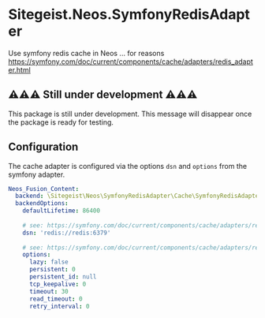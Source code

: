 # Sitegeist.Neos.SymfonyRedisAdapter

Use symfony redis cache in Neos ... for reasons
https://symfony.com/doc/current/components/cache/adapters/redis_adapter.html

## ⚠⚠⚠ Still under development ⚠⚠⚠

This package is still under development. This message will disappear once the package is ready for testing.

## Configuration   

The cache adapter is configured via the options `dsn` and `options` from the symfony adapter.
```yaml
Neos_Fusion_Content:
  backend: \Sitegeist\Neos\SymfonyRedisAdapter\Cache\SymfonyRedisAdapterBackend
  backendOptions:
    defaultLifetime: 86400
    
    # see: https://symfony.com/doc/current/components/cache/adapters/redis_adapter.html#configure-the-connection 
    dsn: 'redis://redis:6379'
    
    # see: https://symfony.com/doc/current/components/cache/adapters/redis_adapter.html#configure-the-options
    options:
      lazy: false
      persistent: 0
      persistent_id: null
      tcp_keepalive: 0
      timeout: 30
      read_timeout: 0
      retry_interval: 0
```      
